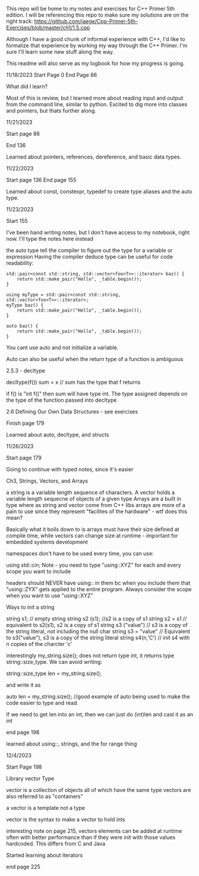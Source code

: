 This repo will be home to my notes and exercises for C++ Primer 5th edition. I will be referencing this repo to make sure my solutions are on the right track: https://github.com/jaege/Cpp-Primer-5th-Exercises/blob/master/ch1/1.5.cpp

Although I have a good chunk of informal experience with C++, I'd like to formalize that experience by working my way through the C++ Primer. I'm sure I'll learn some new stuff along the way. 

This readme will also serve as my logbook for how my progress is going.

11/18/2023 
Start Page 0
End Page 86

What did I learn? 

Most of this is review, but I learned more about reading input and output from the command line, similar to python. Excited to dig more into classes and pointers, but thats further along. 

11/21/2023

Start page 86

End 136

Learned about pointers, references, dereference, and basic data types. 

11/22/2023 

Start page 136
End page 155

Learned about const, constexpr, typedef to create type aliases and the auto type. 

11/23/2023

Start 155

I've been hand writing notes, but I don't have access to my notebook, right now. 
I'll type the notes here instead

the auto type tell the compiler to figure out the type for a variable or expression
Having the compiler deduce type can be useful for code readability: 

```
std::pair<const std::string, std::vector<foo<T>>::iterator> baz() {
	return std::make_pair("Hello", _table.begin());
}

using myType = std::pair<const std::string, std::vector<foo<T>>::iterator>;
myType baz() {
	return std::make_pair("Hello", _table.begin());
}

auto baz() {
	return std::make_pair("Hello", _table.begin());
}
```

You cant use auto and not initialize a variable. 

Auto can also be useful when the return type of a function is ambiguous

2.5.3 - decltype

decltype(f()) sum = x // sum has the type that f returns

if f() is "int f()" then sum will have type int. The type assigned depends on the
type of the function passed into decltype


2.6 Defining Our Own Data Structures - see exercises

Finish page 179

Learned about auto, decltype, and structs

11/26/2023

Start page 179

Going to continue with typed notes, since it's easier

Ch3, Strings, Vectors, and Arrays

a string is a variable length sequence of characters. A vector holds a variable length sequecne of objects of a given type
Arrays are a built in type where as string and vector come from C++ libs
arrays are more of a pain to use since they represent "facilites of the hardware" - wtf does this mean?

Basically what it boils down to is arrays must have their size defined at compile time, while vectors can change size at runtime - important for embedded systems development

namespaces don't have to be used every time, you can use:

using std::cin;
Note - you need to type "using::XYZ" for each and every scope you want to include

headers should NEVER have using:: in them bc when you include them that "using::ZYX" gets applied to the entire program. Always consider the scope when you want to use "using::XYZ"

Ways to init a string

string s1; // empty string
string s2 (s1); //s2 is a copy of s1
string s2 = s1 // equivalent to s2(s1), s2 is a copy of s1
string s3 ("value") // s3 is a copy of the string literal, not including the null char
string s3 = "value" // Equivalent to s3("value"), s3 is a copy of the string literal
string s4(n,'C') // init s4 with n copies of the charcter 'c'

interestingly my_string.size(); does not return type int, it returns type string::size_type. We can avoid writing:

string::size_type len = my_string.size();

and write it as

auto len = my_string.size(); //good example of auto being used to make the code easier to type and read. 

If we need to get len into an int, then we can just do (int)len and cast it as an int

end page 198

learned about using::, strings, and the for range thing


12/4/2023

Start Page 198

Library vector Type

vector is a collection of objects all of which have the same type
vectors are also  referred to as "containers"

a vector is a template not a type

vector<int> is the syntax to make a vector to hold ints

interesting note on page 215, vectors elements can be added at runtime often with better performance than if they were init with those values hardcoded. This differs from C and Java

Started learning about iterators

end page 225


